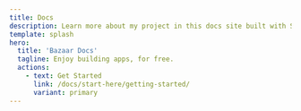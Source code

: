 ```yaml
---
title: Docs
description: Learn more about my project in this docs site built with Starlight.
template: splash
hero:
  title: 'Bazaar Docs'
  tagline: Enjoy building apps, for free.
  actions:
    - text: Get Started
      link: /docs/start-here/getting-started/
      variant: primary
---
```

